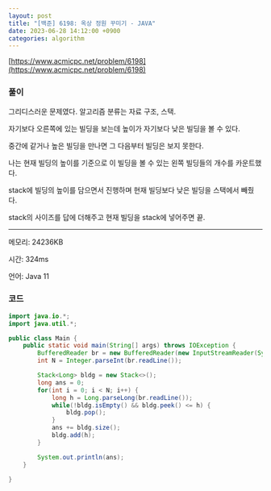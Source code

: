 ```yaml
---
layout: post
title: "[백준] 6198: 옥상 정원 꾸미기 - JAVA"
date: 2023-06-28 14:12:00 +0900
categories: algorithm
---
```


[https://www.acmicpc.net/problem/6198](https://www.acmicpc.net/problem/6198)

### 풀이

그리디스러운 문제였다. 알고리즘 분류는 자료 구조, 스택.

자기보다 오른쪽에 있는 빌딩을 보는데 높이가 자기보다 낮은 빌딩을 볼 수 있다.

중간에 같거나 높은 빌딩을 만나면 그 다음부터 빌딩은 보지 못한다.

나는 현재 빌딩의 높이를 기준으로 이 빌딩을 볼 수 있는 왼쪽 빌딩들의 개수를 카운트했다.

stack에 빌딩의 높이를 담으면서 진행하며 현재 빌딩보다 낮은 빌딩을 스택에서 빼줬다.

stack의 사이즈를 답에 더해주고 현재 빌딩을 stack에 넣어주면 끝.

---

메모리: 24236KB

시간: 324ms

언어: Java 11

### 코드

```java
import java.io.*;
import java.util.*;

public class Main {
    public static void main(String[] args) throws IOException {
        BufferedReader br = new BufferedReader(new InputStreamReader(System.in));
        int N = Integer.parseInt(br.readLine());

        Stack<Long> bldg = new Stack<>();
        long ans = 0;
        for(int i = 0; i < N; i++) {
            long h = Long.parseLong(br.readLine());
            while(!bldg.isEmpty() && bldg.peek() <= h) {
                bldg.pop();
            }
            ans += bldg.size();
            bldg.add(h);
        }

        System.out.println(ans);
    }

}
```